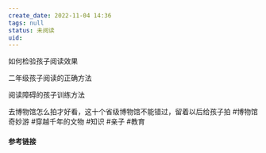 ```yaml
---
create_date: 2022-11-04 14:36
tags: null
status: 未阅读 
uid: 
---
```

如何检验孩子阅读效果

二年级孩子阅读的正确方法

阅读障碍的孩子训练方法

去博物馆怎么拍才好看，这十个省级博物馆不能错过，留着以后给孩子拍 #博物馆奇妙游 #穿越千年的文物 #知识 #亲子 #教育

#### 参考链接

